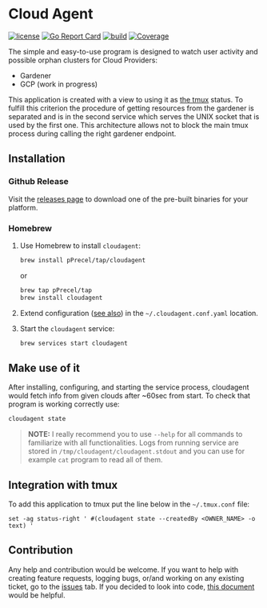 # Cloud Agent

[![license](https://img.shields.io/badge/License-MIT-brightgreen.svg?style=for-the-badge)](https://github.com/pPrecel/cloudagent/blob/main/LICENSE)
[![Go Report Card](https://goreportcard.com/badge/github.com/pPrecel/cloudagent?style=for-the-badge)](https://goreportcard.com/report/github.com/pPrecel/cloudagent)
[![build](https://img.shields.io/github/workflow/status/pPrecel/cloudagent/build?style=for-the-badge)](https://github.com/pPrecel/cloudagent/actions/workflows/build.yml)
[![Coverage](https://img.shields.io/coveralls/github/pPrecel/cloudagent?style=for-the-badge)](https://coveralls.io/github/pPrecel/cloudagent)

The simple and easy-to-use program is designed to watch user activity and possible orphan clusters for Cloud Providers:

- Gardener
- GCP (work in progress)

This application is created with a view to using it as [the tmux](https://github.com/tmux/tmux) status. To fulfill this criterion the procedure of getting resources from the gardener is separated and is in the second service which serves the UNIX socket that is used by the first one. This architecture allows not to block the main tmux process during calling the right gardener endpoint.

## Installation

### Github Release

Visit the [releases page](https://github.com/pPrecel/cloudagent/releases) to download one of the pre-built binaries for your platform.

### Homebrew

1. Use Homebrew to install `cloudagent`:

    ```bash
    brew install pPrecel/tap/cloudagent
    ```

    or

    ```bash
    brew tap pPrecel/tap
    brew install cloudagent
    ```

2. Extend configuration ([see also](./docs/configuration-file.md)) in the `~/.cloudagent.conf.yaml` location.

3. Start the `cloudagent` service:

    ```bash
    brew services start cloudagent
    ```

## Make use of it

After installing, configuring, and starting the service process, cloudagent would fetch info from given clouds after ~60sec from start. To check that program is working correctly use:

```bash
cloudagent state
```

> **NOTE:** I really recommend you to use `--help` for all commands to familiarize with all functionalities. Logs from running service are stored in `/tmp/cloudagent/cloudagent.stdout` and you can use for example `cat` program to read all of them.

## Integration with tmux

To add this application to tmux put the line below in the `~/.tmux.conf` file:

```text
set -ag status-right ' #(cloudagent state --createdBy <OWNER_NAME> -o text) '
```

## Contribution

Any help and contribution would be welcome. If you want to help with creating feature requests, logging bugs, or/and working on any existing ticket, go to the [issues](https://github.com/pPrecel/cloudagent/issues) tab. If you decided to look into code, [this document](./docs/local-development.md) would be helpful.
